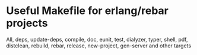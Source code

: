 Useful Makefile for erlang/rebar projects
=========================================

All, deps, update-deps, compile, doc, eunit, test, dialyzer, typer, shell, pdf, distclean, rebuild, rebar, release, new-project, gen-server and other targets
